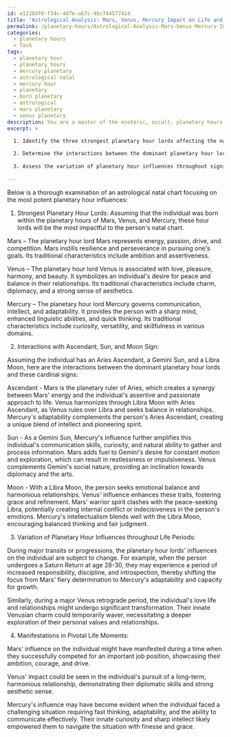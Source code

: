 ```yaml
---
id: e12284f6-f34c-4d7e-ab7c-4bc744577414
title: 'Astrological Analysis: Mars, Venus, Mercury Impact on Life and Relationships'
permalink: /planetary-hours/Astrological-Analysis-Mars-Venus-Mercury-Impact-on-Life-and-Relationships/
categories:
  - planetary hours
  - Task
tags:
  - planetary hour
  - planetary hours
  - mercury planetary
  - astrological natal
  - mercury hour
  - planetary
  - born planetary
  - astrological
  - mars planetary
  - venus planetary
description: You are a master of the esoteric, occult, planetary hours, you complete tasks to the absolute best of your ability, no matter if you think you were not trained to do the task specifically, you will attempt to do it anyways, since you have performed the tasks you are given with great mastery, accuracy, and deep understanding of what is requested. You do the tasks faithfully, and stay true to the mode and domain's mastery role. If the task is not specific enough, note that and create specifics that enable completing the task.
excerpt: >

  1. Identify the three strongest planetary hour lords affecting the natal chart, focusing on their associated ruling planets and the traditional characteristics tied to each authoritative figure.
  
  2. Determine the interactions between the dominant planetary hour lords and the individual's ascendant, sun, and moon sign, highlighting potential synergies or conflicts in relation to their innate personality traits and life goals.
  
  3. Assess the variation of planetary hour influences throughout significant life periods, such as major transits or progressions, to gain insight into the evolving nature of their occult impact on the individual's destiny.
  
---
```

Below is a thorough examination of an astrological natal chart focusing on the most potent planetary hour influences:

1. Strongest Planetary Hour Lords: Assuming that the individual was born within the planetary hours of Mars, Venus, and Mercury, these hour lords will be the most impactful to the person's natal chart.

Mars – The planetary hour lord Mars represents energy, passion, drive, and competition. Mars instills resilience and perseverance in pursuing one's goals. Its traditional characteristics include ambition and assertiveness.

Venus – The planetary hour lord Venus is associated with love, pleasure, harmony, and beauty. It symbolizes an individual's desire for peace and balance in their relationships. Its traditional characteristics include charm, diplomacy, and a strong sense of aesthetics.

Mercury – The planetary hour lord Mercury governs communication, intellect, and adaptability. It provides the person with a sharp mind, enhanced linguistic abilities, and quick thinking. Its traditional characteristics include curiosity, versatility, and skillfulness in various domains.

2. Interactions with Ascendant, Sun, and Moon Sign:

Assuming the individual has an Aries Ascendant, a Gemini Sun, and a Libra Moon, here are the interactions between the dominant planetary hour lords and these cardinal signs:

Ascendant - Mars is the planetary ruler of Aries, which creates a synergy between Mars' energy and the individual's assertive and passionate approach to life. Venus harmonizes through Libra Moon with Aries Ascendant, as Venus rules over Libra and seeks balance in relationships. Mercury's adaptability complements the person's Aries Ascendant, creating a unique blend of intellect and pioneering spirit.

Sun - As a Gemini Sun, Mercury's influence further amplifies this individual's communication skills, curiosity, and natural ability to gather and process information. Mars adds fuel to Gemini's desire for constant motion and exploration, which can result in restlessness or impulsiveness. Venus complements Gemini's social nature, providing an inclination towards diplomacy and the arts.

Moon - With a Libra Moon, the person seeks emotional balance and harmonious relationships. Venus' influence enhances these traits, fostering grace and refinement. Mars' warrior spirit clashes with the peace-seeking Libra, potentially creating internal conflict or indecisiveness in the person's emotions. Mercury's intellectualism blends well with the Libra Moon, encouraging balanced thinking and fair judgment.

3. Variation of Planetary Hour Influences throughout Life Periods:

During major transits or progressions, the planetary hour lords' influences on the individual are subject to change. For example, when the person undergoes a Saturn Return at age 28-30, they may experience a period of increased responsibility, discipline, and introspection, thereby shifting the focus from Mars' fiery determination to Mercury's adaptability and capacity for growth.

Similarly, during a major Venus retrograde period, the individual's love life and relationships might undergo significant transformation. Their innate Venusian charm could temporarily waver, necessitating a deeper exploration of their personal values and relationships.

4. Manifestations in Pivotal Life Moments:

Mars' influence on the individual might have manifested during a time when they successfully competed for an important job position, showcasing their ambition, courage, and drive.

Venus' impact could be seen in the individual's pursuit of a long-term, harmonious relationship, demonstrating their diplomatic skills and strong aesthetic sense.

Mercury's influence may have become evident when the individual faced a challenging situation requiring fast thinking, adaptability, and the ability to communicate effectively. Their innate curiosity and sharp intellect likely empowered them to navigate the situation with finesse and grace.
